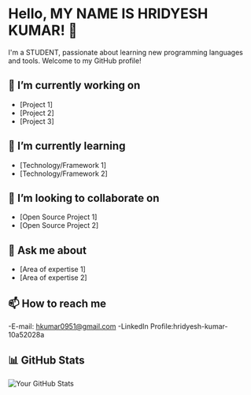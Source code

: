 # Hello, MY NAME IS HRIDYESH KUMAR! 👋

I'm a STUDENT, passionate about learning new programming languages and tools. Welcome to my GitHub profile!

## 🔭 I’m currently working on

- [Project 1]
- [Project 2]
- [Project 3]

## 🌱 I’m currently learning

- [Technology/Framework 1]
- [Technology/Framework 2]

## 👯 I’m looking to collaborate on

- [Open Source Project 1]
- [Open Source Project 2]

## 💬 Ask me about

- [Area of expertise 1]
- [Area of expertise 2]

## 📫 How to reach me

-E-mail: hkumar0951@gmail.com
-LinkedIn Profile:hridyesh-kumar-10a52028a
## 📊 GitHub Stats

![Your GitHub Stats](https://github-readme-stats.vercel.app/api?username=your_username&show_icons=true&theme=radical)
